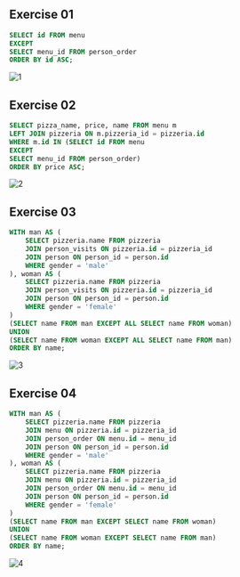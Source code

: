 ## Exercise 01 
```sql
SELECT id FROM menu 
EXCEPT
SELECT menu_id FROM person_order
ORDER BY id ASC;
```
![1](https://github.com/Steelrizee/DB-Practice/assets/144115438/fb202cdb-de59-4a9e-aa13-bcb30d00f74e)


## Exercise 02 

```sql
SELECT pizza_name, price, name FROM menu m
LEFT JOIN pizzeria ON m.pizzeria_id = pizzeria.id
WHERE m.id IN (SELECT id FROM menu 
EXCEPT
SELECT menu_id FROM person_order)
ORDER BY price ASC; 
```
![2](https://github.com/Steelrizee/DB-Practice/assets/144115438/6e563f78-03ce-499c-be39-591f87d414f5)

## Exercise 03
```sql
WITH man AS (
	SELECT pizzeria.name FROM pizzeria
	JOIN person_visits ON pizzeria.id = pizzeria_id
	JOIN person ON person_id = person.id
	WHERE gender = 'male'
), woman AS (
	SELECT pizzeria.name FROM pizzeria
	JOIN person_visits ON pizzeria.id = pizzeria_id
	JOIN person ON person_id = person.id
	WHERE gender = 'female'
)
(SELECT name FROM man EXCEPT ALL SELECT name FROM woman)
UNION
(SELECT name FROM woman EXCEPT ALL SELECT name FROM man)
ORDER BY name;
```
![3](https://github.com/Steelrizee/DB-Practice/assets/144115438/7f34bee4-378b-4957-aba3-6aacc0c1fcda)

  
## Exercise 04
```sql
WITH man AS (
	SELECT pizzeria.name FROM pizzeria
	JOIN menu ON pizzeria.id = pizzeria_id
	JOIN person_order ON menu.id = menu_id
	JOIN person ON person_id = person.id
	WHERE gender = 'male'
), woman AS (
	SELECT pizzeria.name FROM pizzeria
	JOIN menu ON pizzeria.id = pizzeria_id
	JOIN person_order ON menu.id = menu_id
	JOIN person ON person_id = person.id
	WHERE gender = 'female'
)
(SELECT name FROM man EXCEPT SELECT name FROM woman)
UNION
(SELECT name FROM woman EXCEPT SELECT name FROM man)
ORDER BY name; 
```
![4](https://github.com/Steelrizee/DB-Practice/assets/144115438/ae2db213-98e9-41c5-a95a-59b994838043)
